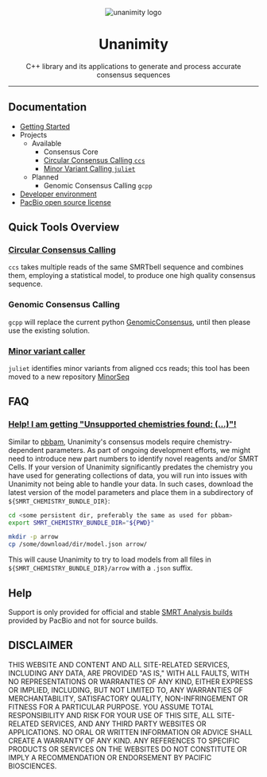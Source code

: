 <p align="center">
  <img src="doc/img/unanimity.png" alt="unanimity logo"/>
</p>
<h1 align="center">Unanimity</h1>
<p align="center">C++ library and its applications to generate and process accurate consensus sequences</p>

***
## Documentation

 - [Getting Started](doc/INSTALL.md)
 - Projects
   - Available
     - Consensus Core
     - [Circular Consensus Calling `ccs`](doc/PBCCS.md)
     - [Minor Variant Calling `juliet`](https://github.com/pacificbiosciences/minorseq)
   - Planned
     - Genomic Consensus Calling `gcpp`
 - [Developer environment](doc/DEVELOPER.md)
 - [PacBio open source license](LICENSE)

## Quick Tools Overview

### [Circular Consensus Calling](doc/PBCCS.md)

`ccs` takes multiple reads of the same SMRTbell sequence and combines
them, employing a statistical model, to produce one high quality consensus sequence.

### Genomic Consensus Calling

`gcpp` will replace the current python [GenomicConsensus](https://github.com/PacificBiosciences/GenomicConsensus), until then please use the existing solution.

### [Minor variant caller](https://github.com/pacificbiosciences/minorseq)

`juliet` identifies minor variants from aligned ccs reads; this tool has been moved to a new repository [MinorSeq](https://github.com/pacificbiosciences/minorseq)

## FAQ

### [Help! I am getting "Unsupported chemistries found: (...)"!](#model-data)

Similar to [pbbam](https://github.com/PacificBiosciences/pbbam), Unanimity's consensus
models require chemistry-dependent parameters. As part of ongoing development efforts,
we might need to introduce new part numbers to identify novel reagents and/or SMRT Cells.
If your version of Unanimity significantly predates the chemistry you have used for
generating collections of data, you will run into issues with Unanimity not being able
to handle your data. In such cases, download the latest version of the model parameters
and place them in a subdirectory of `${SMRT_CHEMISTRY_BUNDLE_DIR}`:

  ```sh
  cd <some persistent dir, preferably the same as used for pbbam>
  export SMRT_CHEMISTRY_BUNDLE_DIR="${PWD}"

  mkdir -p arrow
  cp /some/download/dir/model.json arrow/
  ```

This will cause Unanimity to try to load models from all files in `${SMRT_CHEMISTRY_BUNDLE_DIR}/arrow`
with a `.json` suffix.

## Help

Support is only provided for official and stable
[SMRT Analysis builds](http://www.pacb.com/products-and-services/analytical-software/)
provided by PacBio and not for source builds.

DISCLAIMER
----------
THIS WEBSITE AND CONTENT AND ALL SITE-RELATED SERVICES, INCLUDING ANY DATA, ARE PROVIDED "AS IS," WITH ALL FAULTS, WITH NO REPRESENTATIONS OR WARRANTIES OF ANY KIND, EITHER EXPRESS OR IMPLIED, INCLUDING, BUT NOT LIMITED TO, ANY WARRANTIES OF MERCHANTABILITY, SATISFACTORY QUALITY, NON-INFRINGEMENT OR FITNESS FOR A PARTICULAR PURPOSE. YOU ASSUME TOTAL RESPONSIBILITY AND RISK FOR YOUR USE OF THIS SITE, ALL SITE-RELATED SERVICES, AND ANY THIRD PARTY WEBSITES OR APPLICATIONS. NO ORAL OR WRITTEN INFORMATION OR ADVICE SHALL CREATE A WARRANTY OF ANY KIND. ANY REFERENCES TO SPECIFIC PRODUCTS OR SERVICES ON THE WEBSITES DO NOT CONSTITUTE OR IMPLY A RECOMMENDATION OR ENDORSEMENT BY PACIFIC BIOSCIENCES.
